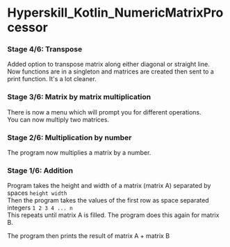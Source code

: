# Hyperskill_Kotlin_NumericMatrixProcessor

### Stage 4/6: Transpose

Added option to transpose matrix along either diagonal or straight line. \
Now functions are in a singleton and matrices are created then sent to a print function. It's a lot cleaner.

### Stage 3/6: Matrix by matrix multiplication

There is now a menu which will prompt you for different operations. \
You can now multiply two matrices.

### Stage 2/6: Multiplication by number

The program now multiplies a matrix by a number.

### Stage 1/6: Addition

Program takes the height and width of a matrix (matrix A) separated by spaces `height width` \
Then the program takes the values of the first row as space separated integers `1 2 3 4 ... n` \
This repeats until matrix A is filled.
The program does this again for matrix B.

The program then prints the result of matrix A + matrix B